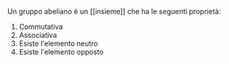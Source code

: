 
Un gruppo abeliano è un [[insieme]] che ha le seguenti proprietà:
1. Commutativa
2. Associativa
3. Esiste l'elemento neutro
4. Esiste l'elemento opposto

